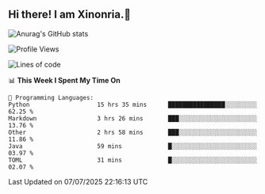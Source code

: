 ## Hi there! I am Xinonria.👋

![Anurag's GitHub stats](https://status-git-main-xinonrias-projects-f26540e3.vercel.app/api?username=xinonria&hide=stars,issues)

<!--START_SECTION:waka-->
![Profile Views](http://img.shields.io/badge/Profile%20Views-0-blue)

![Lines of code](https://img.shields.io/badge/From%20Hello%20World%20I%27ve%20Written-3.7%20million%20lines%20of%20code-blue)

📊 **This Week I Spent My Time On** 

```text
💬 Programming Languages: 
Python                   15 hrs 35 mins      ████████████████░░░░░░░░░   62.25 % 
Markdown                 3 hrs 26 mins       ███░░░░░░░░░░░░░░░░░░░░░░   13.76 % 
Other                    2 hrs 58 mins       ███░░░░░░░░░░░░░░░░░░░░░░   11.86 % 
Java                     59 mins             █░░░░░░░░░░░░░░░░░░░░░░░░   03.97 % 
TOML                     31 mins             █░░░░░░░░░░░░░░░░░░░░░░░░   02.07 % 
```


 Last Updated on 07/07/2025 22:16:13 UTC
<!--END_SECTION:waka-->

<!--
**xinonria/xinonria** is a ✨ _special_ ✨ repository because its `README.md` (this file) appears on your GitHub profile.

Here are some ideas to get you started:

- 🔭 I’m currently working on ...
- 🌱 I’m currently learning ...
- 👯 I’m looking to collaborate on ...
- 🤔 I’m looking for help with ...
- 💬 Ask me about ...
- 📫 How to reach me: ...
- 😄 Pronouns: ...
- ⚡ Fun fact: ...
-->

